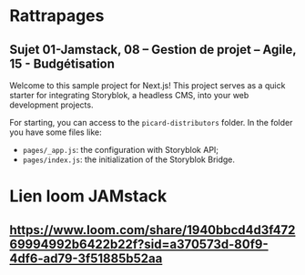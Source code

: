 
# Rattrapages

## Sujet 01-Jamstack, 08 – Gestion de projet – Agile, 15 - Budgétisation

Welcome to this sample project for Next.js!
This project serves as a quick starter for integrating Storyblok, a headless CMS, into your web development projects.

For starting, you can access to the `picard-distributors` folder.
In the folder you have some files like:

- `pages/_app.js`: the configuration with Storyblok API;
- `pages/index.js`: the initialization of the Storyblok Bridge.

# Lien loom JAMstack
## https://www.loom.com/share/1940bbcd4d3f47269994992b6422b22f?sid=a370573d-80f9-4df6-ad79-3f51885b52aa
